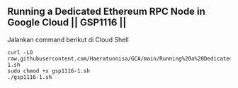 Running a Dedicated Ethereum RPC Node in Google Cloud || GSP1116 ||
--
Jalankan command berikut di Cloud Shell
```
curl -LO raw.githubusercontent.com/Haeratunnisa/GCA/main/Running%20a%20Dedicated%20Ethereum%20RPC%20Node%20in%20Google%20Cloud/gsp1116-1.sh
sudo chmod +x gsp1116-1.sh
./gsp1116-1.sh
